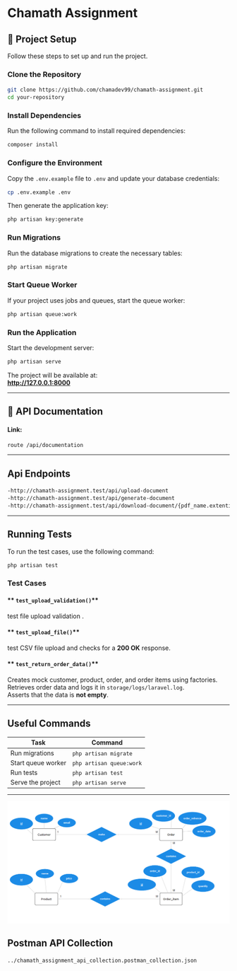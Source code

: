 # Chamath Assignment

## 📌 Project Setup

Follow these steps to set up and run the project.

### Clone the Repository

```sh
git clone https://github.com/chamadev99/chamath-assignment.git
cd your-repository
```

### Install Dependencies

Run the following command to install required dependencies:

```sh
composer install
```

### Configure the Environment

Copy the `.env.example` file to `.env` and update your database credentials:

```sh
cp .env.example .env
```

Then generate the application key:

```sh
php artisan key:generate
```

### Run Migrations

Run the database migrations to create the necessary tables:

```sh
php artisan migrate
```

### Start Queue Worker

If your project uses jobs and queues, start the queue worker:

```sh
php artisan queue:work
```

### Run the Application

Start the development server:

```sh
php artisan serve
```

The project will be available at:  
**http://127.0.0.1:8000**

---

## **🧪 API Documentation**

#### **Link:**

```http
route /api/documentation
```

---

## Api Endpoints

```sh
-http://chamath-assignment.test/api/upload-document
-http://chamath-assignment.test/api/generate-document
-http://chamath-assignment.test/api/download-document/{pdf_name.extention}
```

---

## Running Tests

To run the test cases, use the following command:

```sh
php artisan test
```

### Test Cases

#### ** `test_upload_validation()`**

test file upload validation .

#### ** `test_upload_file()`**

test CSV file upload and checks for a **200 OK** response.

#### ** `test_return_order_data()`**

Creates mock customer, product, order, and order items using factories.  
 Retrieves order data and logs it in `storage/logs/laravel.log`.  
 Asserts that the data is **not empty**.

---

## **Useful Commands**

| Task               | Command                  |
| ------------------ | ------------------------ |
| Run migrations     | `php artisan migrate`    |
| Start queue worker | `php artisan queue:work` |
| Run tests          | `php artisan test`       |
| Serve the project  | `php artisan serve`      |

---

![ER Diagram](public/images/er.PNG)

## **Postman API Collection**

```sh
../chamath_assignment_api_collection.postman_collection.json
```
